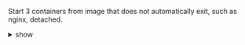 Start 3 containers from image that does not automatically exit, such as nginx, detached.

<details><summary>show</summary>
<p>

```bash
docker run -d nginx
```

3x
</p>
</details>


